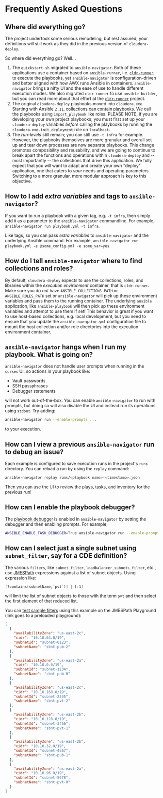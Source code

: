 # Frequently Asked Questions

## Where did everything go?

The project undertook some serious remodeling, but rest assured, your definitions will still work as they did in the previous version of `cloudera-deploy`.  

So where did everything go? Well...

1. The `quickstart.sh` migrated to `ansible-navigator`. Both of these applications use a container based on `ansible-runner`, i.e. [`cldr-runner`](https://github.com/cloudera-labs/cldr-runner), to execute the playbooks, yet `ansible-navigator` is configuration-driven and better aligned with how AWX runs Ansible in containers. 
  `ansible-navigator` brings a nifty UI and the ease of use to handle different execution modes.
  We also migrated `cldr-runner` to use `ansible-builder`, but you can read more about that effort at the [`cldr-runner`](https://github.com/cloudera-labs/cldr-runner) project.
1. The original `cloudera-deploy` playbooks moved into `cloudera.exe`. Starting with Ansible `2.11`, [collections can contain playbooks](https://docs.ansible.com/ansible/latest/collections_guide/collections_using_playbooks.html#using-a-playbook-from-a-collection). We call the playbooks using `import_playbook` like roles. PLEASE NOTE, if you are developing your own project playbooks, you must first set up your `cloudera-deploy` variables _before_ calling the playbooks by running the `cloudera.exe.init_deployment` role on `localhost`.
1. The _run-levels_ still remain; you can still use `-t infra` for example. However, the playbooks themselves are more granular and overall set up and tear down processes are now separate playbooks.
  This change promotes composibility and reusability, and we are going to continue to break apart the functions and operations within `cloudera-deploy` and -- most importantly -- the collections that drive this application. We fully expect that you will want to adapt and create your own "deploy" application, one that caters to _your_ needs and operating parameters. Switching to a more granular, more modular approach is key to this objective.

## How to I add _extra variables_ and tags to `ansible-navigator`?

If you want to run a playbook with a given tag, e.g. `-t infra`, then simply add it as a parameter to the `ansible-navigator` commandline. For example, `ansible-navigator run playbook.yml -t infra`. 

Like tags, so you can pass _extra variables_ to `ansible-navigator` and the underlying Ansible command. For example, `ansible-navigator run playbook.yml -e @some_config.yml -e some_var=yes`.

## How do I tell `ansible-navigator` where to find collections and roles?

By default, `cloudera-deploy` expects to use the collections, roles, and libraries within the _execution environment_ container, that is `cldr-runner`. Make sure you do _not_ have `ANSIBLE_COLLECTIONS_PATH` or `ANSIBLE_ROLES_PATH` set or `ansible-navigator` will pick up these environment variables and pass them to the running container. The underlying `ansible` application, like `ansible-playbook` will then pick up these environment variables and attempt to use them if set! This behavior is great if you want to use host-based collections, e.g. local development, but you need to ensure that you update the `ansible-navigator.yml` configuration file to mount the host collection and/or role directories into the execution environment container.

## `ansible-navigator` hangs when I run my playbook. What is going on?

`ansible-navigator` does not handle user prompts when running in the `curses` UI, so actions in your playbook like:

* Vault passwords
* SSH passphrases
* Debugger statements

will not work out-of-the-box. You can enable `ansible-navigator` to run with prompts, but doing so will also disable the UI and instead run its operations using `stdout`.  Try adding:

```bash
ansible-navigator run --enable-prompts ...
```

to your execution.

## How can I view a previous `ansible-navigator` run to debug an issue?

Each example is configured to save execution runs in the project's `runs` directory. You can reload a run by using the `replay` command:

```bash
ansible-navigator replay runs/<playbook name>-<timestamp>.json
```

Then you can use the UI to review the plays, tasks, and inventory for the previous run!

## How can I enable the playbook debugger?

The [playbook debugger](https://docs.ansible.com/ansible/latest/playbook_guide/playbooks_debugger.html) is enabled in `ansible-navigator` by setting the debugger and then enabling prompts. For example,

```bash
ANSIBLE_ENABLE_TASK_DEBUGGER=True ansible-navigator run --enable-prompts main.yml
```

## How can I select just a single subnet using `subnet_filter`, say for a CDE definition?

The various `filters`, like `subnet_filter`, `loadbalancer_subnets_filter`, etc., use [JMESPath](https://jmespath.org/) expressions against a list of subnet objects. Using expression like:

```jmespath
[?contains(subnetName,`pvt`)] | [:1]
```

will limit the list of subnet objects to those with the term `pvt` and then select the first element of that reduced list.

You can [test sample filters](https://play.jmespath.org/?u=45e4d839-15f9-4569-9490-20a2cbc0cc88) using this example on the JMESPath Playground (link goes to a preloaded playground):

```json
[
  {
    "availabilityZone": "us-east-2c",
    "cidr": "10.10.64.0/19",
    "subnetId": "subnet-0123",
    "subnetName": "sbnt-pub-2"
  },
  {
    "availabilityZone": "us-east-2a",
    "cidr": "10.10.0.0/19",
    "subnetId": "subnet-1234",
    "subnetName": "sbnt-pub-0"
  },
  {
    "availabilityZone": "us-east-2c",
    "cidr": "10.10.160.0/19",
    "subnetId": "subnet-2345",
    "subnetName": "sbnt-pvt-2"
  },
  {
    "availabilityZone": "us-east-2b",
    "cidr": "10.10.128.0/19",
    "subnetId": "subnet-3456",
    "subnetName": "sbnt-pvt-1"
  },
  {
    "availabilityZone": "us-east-2b",
    "cidr": "10.10.32.0/19",
    "subnetId": "subnet-4567",
    "subnetName": "sbnt-pub-1"
  },
  {
    "availabilityZone": "us-east-2a",
    "cidr": "10.10.96.0/19",
    "subnetId": "subnet-5678",
    "subnetName": "sbnt-pvt-0"
  }
]
```
